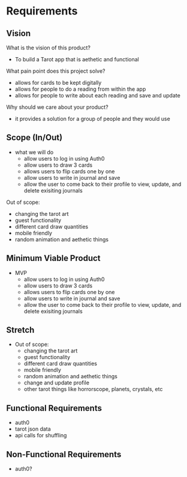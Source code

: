 # Requirements

## Vision

What is the vision of this product?
- To build a Tarot app that is aethetic and functional

What pain point does this project solve?
- allows for cards to be kept digitally
- allows for people to do a reading from within the app
- allows for people to write about each reading and save and update

Why should we care about your product?
- it provides a solution for a group of people and they would use

## Scope (In/Out)
- what we will do
  - allow users to log in using Auth0
  - allow users to draw 3 cards
  - allows users to flip cards one by one
  - allow users to write in journal and save
  - allow the user to come back to their profile to view, update, and delete exisiting journals

Out of scope:
- changing the tarot art
- guest functionality
- different card draw quantities
- mobile friendly
- random animation and aethetic things

## Minimum Viable Product
- MVP
  - allow users to log in using Auth0
  - allow users to draw 3 cards
  - allows users to flip cards one by one
  - allow users to write in journal and save
  - allow the user to come back to their profile to view, update, and delete exisiting journals

## Stretch
- Out of scope:
  - changing the tarot art
  - guest functionality
  - different card draw quantities
  - mobile friendly
  - random animation and aethetic things
  - change and update profile
  - other tarot things like horrorscope, planets, crystals, etc

## Functional Requirements
- auth0
- tarot json data
- api calls for shuffling

## Non-Functional Requirements
- auth0?


